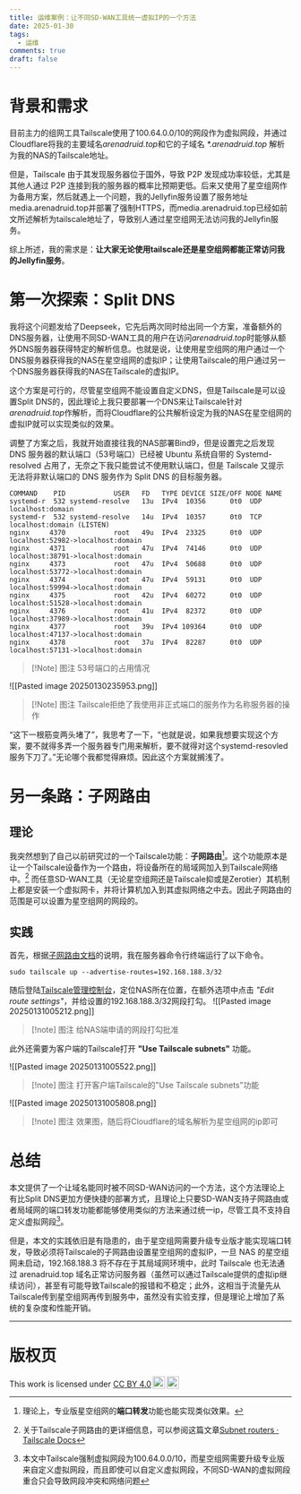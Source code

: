 ```yaml
---
title: 运维案例：让不同SD-WAN工具统一虚拟IP的一个方法
date: 2025-01-30
tags:
  - 运维
comments: true
draft: false
---
```

# 背景和需求
目前主力的组网工具Tailscale使用了100.64.0.0/10的网段作为虚拟网段，并通过Cloudflare将我的主要域名*arenadruid.top*和它的子域名 *\*.arenadruid.top* 解析为我的NAS的Tailscale地址。

但是，Tailscale 由于其发现服务器位于国外，导致 P2P 发现成功率较低，尤其是其他人通过 P2P 连接到我的服务器的概率比预期更低。后来又使用了星空组网作为备用方案，然后就遇上一个问题，我的Jellyfin服务设置了服务地址media.arenadruid.top并部署了强制HTTPS，而media.arenadruid.top已经如前文所述解析为tailscale地址了，导致别人通过星空组网无法访问我的Jellyfin服务。

综上所述，我的需求是：**让大家无论使用tailscale还是星空组网都能正常访问我的Jellyfin服务**。

# 第一次探索：Split DNS
我将这个问题发给了Deepseek，它先后两次同时给出同一个方案，准备额外的DNS服务器，让使用不同SD-WAN工具的用户在访问*arenadruid.top*时能够从额外DNS服务器获得特定的解析信息。也就是说，让使用星空组网的用户通过一个DNS服务器获得我的NAS在星空组网的虚拟IP；让使用Tailscale的用户通过另一个DNS服务器获得我的NAS在Tailscale的虚拟IP。

这个方案是可行的，尽管星空组网不能设置自定义DNS，但是Tailscale是可以设置Split DNS的，因此理论上我只要部署一个DNS来让Tailscale针对*arenadruid.top*作解析，而将Cloudflare的公共解析设定为我的NAS在星空组网的虚拟IP就可以实现类似的效果。

调整了方案之后，我就开始直接往我的NAS部署Bind9，但是设置完之后发现 DNS 服务器的默认端口（53号端口）已经被 Ubuntu 系统自带的 Systemd-resolved 占用了，无奈之下我只能尝试不使用默认端口，但是 Tailscale 又提示无法将非默认端口的 DNS 服务作为 Split DNS 的目标服务器。

```text
COMMAND    PID            USER   FD   TYPE DEVICE SIZE/OFF NODE NAME
systemd-r  532 systemd-resolve   13u  IPv4  10356      0t0  UDP localhost:domain
systemd-r  532 systemd-resolve   14u  IPv4  10357      0t0  TCP localhost:domain (LISTEN)
nginx     4370            root   49u  IPv4  23325      0t0  UDP localhost:52982->localhost:domain
nginx     4371            root   47u  IPv4  74146      0t0  UDP localhost:38791->localhost:domain
nginx     4373            root   47u  IPv4  50688      0t0  UDP localhost:53772->localhost:domain
nginx     4374            root   47u  IPv4  59131      0t0  UDP localhost:59994->localhost:domain
nginx     4375            root   42u  IPv4  60272      0t0  UDP localhost:51528->localhost:domain
nginx     4376            root   41u  IPv4  82372      0t0  UDP localhost:37989->localhost:domain
nginx     4377            root   39u  IPv4 109364      0t0  UDP localhost:47137->localhost:domain
nginx     4378            root   37u  IPv4  82287      0t0  UDP localhost:57131->localhost:domain
```
>[!Note] 图注
>53号端口的占用情况

![[Pasted image 20250130235953.png]]
>[!Note] 图注
>Tailscale拒绝了我使用非正式端口的服务作为名称服务器的操作

“这下一根筋变两头堵了”，我思考了一下，“也就是说，如果我想要实现这个方案，要不就得多弄一个服务器专门用来解析，要不就得对这个systemd-resovled服务下刀了。”无论哪个我都觉得麻烦。因此这个方案就搁浅了。

# 另一条路：子网路由
## 理论
我突然想到了自己以前研究过的一个Tailscale功能：**子网路由**[^1]。这个功能原本是让一个Tailscale设备作为一个路由，将设备所在的局域网加入到Tailscale网络中。[^2] 而任意SD-WAN工具（无论星空组网还是Tailscale抑或是Zerotier）其机制上都是安装一个虚拟网卡，并将计算机加入到其虚拟网络之中去。因此子网路由的范围是可以设置为星空组网的网段的。
## 实践
首先，根据[子网路由文档](https://tailscale.com/kb/1019/subnets)的说明，我在服务器命令行终端运行了以下命令。

```text
sudo tailscale up --advertise-routes=192.168.188.3/32
```
随后登陆[Tailscale管理控制台](https://login.tailscale.com/admin/machines)，定位NAS所在位置，在额外选项中点击 *"Edit route settings"*，并给设置的192.168.188.3/32网段打勾。
![[Pasted image 20250131005212.png]]
>[!note] 图注
>给NAS端申请的网段打勾批准

此外还需要为客户端的Tailscale打开 **"Use Tailscale subnets"** 功能。

![[Pasted image 20250131005522.png]]
>[!note] 图注
>打开客户端Tailscale的"Use Tailscale subnets"功能

![[Pasted image 20250131005808.png]]
>[!note] 图注
>效果图，随后将Cloudflare的域名解析为星空组网的ip即可

# 总结
本文提供了一个让域名能同时被不同SD-WAN访问的一个方法，这个方法理论上有比Split DNS更加方便快捷的部署方式，且理论上只要SD-WAN支持子网路由或者局域网的端口转发功能都能够使用类似的方法来通过统一ip，尽管工具不支持自定义虚拟网段[^3]。

但是，本文的实践依旧是有隐患的，由于星空组网需要升级专业版才能实现端口转发，导致必须将Tailscale的子网路由设置星空组网的虚拟IP，一旦 NAS 的星空组网未启动，192.168.188.3 将不存在于其局域网环境中，此时 Tailscale 也无法通过 arenadruid.top 域名正常访问服务器（虽然可以通过Tailscale提供的虚拟ip继续访问），甚至有可能导致Tailscale的报错和不稳定；此外，这相当于流量先从Tailscale传到星空组网再传到服务中，虽然没有实验支撑，但是理论上增加了系统的复杂度和性能开销。

---
# 版权页
<p xmlns:cc="http://creativecommons.org/ns#" >This work is licensed under <a href="https://creativecommons.org/licenses/by/4.0/?ref=chooser-v1" target="_blank" rel="license noopener noreferrer" style="display:inline-block;">CC BY 4.0<img style="height:22px!important;margin-left:3px;vertical-align:text-bottom;" src="https://www.arenadruid.top/attachments/cc.svg" alt=""><img style="height:22px!important;margin-left:3px;vertical-align:text-bottom;" src="https://www.arenadruid.top/attachments/by.svg" alt=""></a></p>

[^1]: 理论上，专业版星空组网的**端口转发**功能也能实现类似效果。
[^2]: 关于Tailscale子网路由的更详细信息，可以参阅这篇文章[Subnet routers · Tailscale Docs](https://tailscale.com/kb/1019/subnets)
[^3]: 本文中Tailscale强制虚拟网段为100.64.0.0/10，而星空组网需要升级专业版来自定义虚拟网段，而且即使可以自定义虚拟网段，不同SD-WAN的虚拟网段重合只会导致网段冲突和网络问题